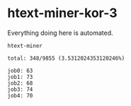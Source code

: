 # htext-miner-kor-3

Everything doing here is automated.

```
htext-miner

total: 348/9855 (3.5312024353120246%)

job0: 63
job1: 73
job2: 68
job3: 74
job4: 70
```